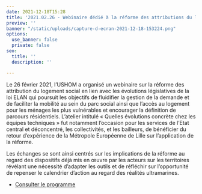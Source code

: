 ```yaml
---
date: 2021-12-18T15:28
title: '2021.02.26 - Webinaire dédié à la réforme des attributions du logement social '
preview: ''
banner: "/static/uploads/capture-d-ecran-2021-12-18-153224.png"
options:
  use_banner: false
  private: false
seo:
  title: ''
  description: ''

---
```

Le 26 février 2021, l’USHOM a organisé un webinaire sur la réforme des attribution du logement social en lien avec les évolutions législatives de la loi ELAN qui poursuit les objectifs de fluidifier la gestion de la demande et de faciliter la mobilité au sein du parc social ainsi que l’accès au logement pour les ménages les plus vulnérables et encourager la définition de parcours résidentiels. L’atelier intitulé « Quelles évolutions concrète chez les équipes techniques » fut notamment l’occasion pour les services de l’Etat central et déconcentré, les collectivités, et les bailleurs, de bénéficier du retour d’expérience de la Métropole Européenne de Lille sur l’application de la réforme.

Les échanges se sont ainsi centrés sur les implications de la réforme au regard des dispositifs déjà mis en œuvre par les acteurs sur les territoires révélant une nécessité d’adapter les outils et de réfléchir sur l’opportunité de repenser le calendrier d’action au regard des réalités ultramarines. 

* [Consulter le programme ](/static/uploads/site-webinaire-reforme-des-attributions-programme.pdf)